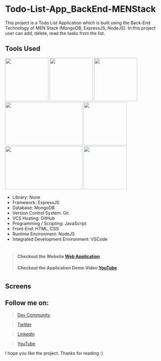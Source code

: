 # Todo-List-App_BackEnd-MENStack
This project is a Todo List Application which is built using the Back-End Technology of MEN Stack (MongoDB, ExpressJS, NodeJS). In this project user can add, delete, read the tasks from the list.

## Tools Used
<p align="left">
<img height="140" width="140" src="https://www.w3.org/html/logo/downloads/HTML5_Logo_256.png">
<img height="140" width="140" src="https://logodix.com/logo/470309.png">
<img height="140" width="140" src="https://upload.wikimedia.org/wikipedia/commons/6/6a/JavaScript-logo.png">
<img height="140" width="250" src="https://encrypted-tbn0.gstatic.com/images?q=tbn:ANd9GcQv2l-4Y-ZVZm77rzV9CRJxmgNPpy36zgePIA&usqp=CAU">
<img height="140" width="140" src="https://encrypted-tbn0.gstatic.com/images?q=tbn:ANd9GcSMX7p-_Zo1LqsEfO1v3B6Zw0Jgvhk4vo1fKA&usqp=CAU">
<img height="140" width="250" src="https://encrypted-tbn0.gstatic.com/images?q=tbn:ANd9GcRASBParCnQhsRkKZ8opkkRjtk9XJ-MHdy0jA&usqp=CAU">
<img height="140" width="140" src="https://code.visualstudio.com/assets/apple-touch-icon.png">
</p>


* Library: None
* Framework: ExpressJS
* Database: MongoDB
* Version Control System: Git
* VCS Hosting: GitHub
* Programming / Scripting: JavaScript
* Front-End: HTML, CSS
* Runtime Environment: NodeJS
* Integrated Development Environment: VSCode

#
> #### Checkout the Website [Web Application](X)
> #### Checkout the Application Demo Video [YouTube](X)
#

## Screens
<p align="left">
<!-- <img height="200" width="400" src="https://user-images.githubusercontent.com/76626529/154794497-95b4c730-bc5e-4b52-87cf-93821d28cd10.png">
<img height="200" width="400" src="https://user-images.githubusercontent.com/76626529/154794499-c1ba66c7-831c-4eab-8aea-9e06952dc05c.png">
<img height="200" width="400" src="https://user-images.githubusercontent.com/76626529/154794500-a18a15d1-c851-4afc-9f9d-a676debf758f.png">
<img height="200" width="400" src="https://user-images.githubusercontent.com/76626529/154794502-5d80657e-02bf-4b0f-aedc-f829d654809b.png">
<img height="200" width="400" src="https://user-images.githubusercontent.com/76626529/154794503-d57a4dbb-3469-40fc-94c9-92d335320acd.png"> -->
</p>


## Follow me on:
> [Dev Community](https://dev.to/ayushkanduri)

> [Twitter](https://twitter.com/ayush_codes)
 
> [LinkedIn](https://www.linkedin.com/in/ayushkanduri/)

> [YouTube](https://www.youtube.com/channel/UC6c1ajC_2jF7wQp7Y13t2bg)

I hope you like the project. Thanks for reading :)
